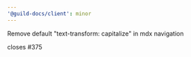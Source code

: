 ```yaml
---
'@guild-docs/client': minor
---
```


Remove default "text-transform: capitalize" in mdx navigation

closes #375
